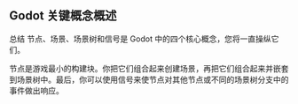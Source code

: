 ## Godot 关键概念概述

总结
节点、场景、场景树和信号是 Godot 中的四个核心概念，您将一直操纵它们。

节点是游戏最小的构建块。你把它们组合起来创建场景，再把它们组合起来并嵌套到场景树中。最后，你可以使用信号来使节点对其他节点或不同的场景树分支中的事件做出响应。


